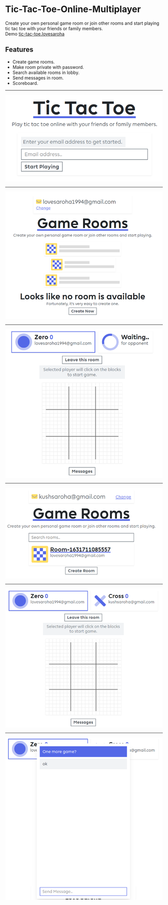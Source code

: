 # Tic-Tac-Toe-Online-Multiplayer
Create your own personal game room or join other rooms and start playing tic tac toe with your friends or family members.<br>
Demo [tic-tac-toe.lovesaroha](https://tic-tac-toe.lovesaroha.com)

## Features
- Create game rooms.
- Make room private with password.
- Search available rooms in lobby.
- Send messages in room.
- Scoreboard.

---
![image](https://raw.githubusercontent.com/lovesaroha/gimages/main/30.png)

---
![image](https://raw.githubusercontent.com/lovesaroha/gimages/main/21.png)

---
![image](https://raw.githubusercontent.com/lovesaroha/gimages/main/31.png)

---
![image](https://raw.githubusercontent.com/lovesaroha/gimages/main/23.png)

---
![image](https://raw.githubusercontent.com/lovesaroha/gimages/main/32.png)

---
![image](https://raw.githubusercontent.com/lovesaroha/gimages/main/33.png)

